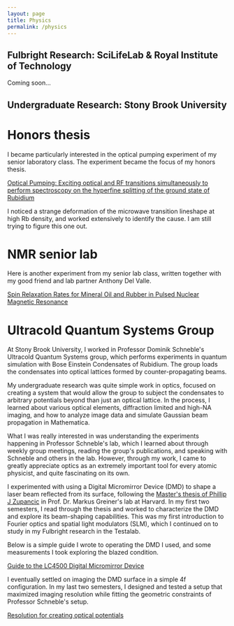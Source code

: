 ```yaml
---
layout: page
title: Physics
permalink: /physics
---
```


## Fulbright Research: SciLifeLab & Royal Institute of Technology

Coming soon...

## Undergraduate Research: Stony Brook University

# Honors thesis

I became particularly interested in the optical pumping experiment of my senior laboratory class. The experiment became the focus of my honors thesis.

[Optical Pumping: Exciting optical and RF transitions simultaneously to perform spectroscopy on the hyperfine splitting of the ground state of Rubidium](https://github.com/maxnfrankel/maxnfrankel.github.io/raw/master/pages/Physics/PHY445_Optical_Pumping_Max.pdf)

I noticed a strange deformation of the microwave transition lineshape at high Rb density, and worked extensively to identify the cause. I am still trying to figure this one out.

# NMR senior lab

Here is another experiment from my senior lab class, written together with my good friend and lab partner Anthony Del Valle.

[Spin Relaxation Rates for Mineral Oil and Rubber in Pulsed Nuclear Magnetic Resonance](https://github.com/maxnfrankel/maxnfrankel.github.io/raw/master/pages/Physics/Frankel_NMR_Final_Lab_Report.pdf)

# Ultracold Quantum Systems Group

At Stony Brook University, I worked in Professor Dominik Schneble's Ultracold Quantum Systems group, which performs experiments in quantum simulation with Bose Einstein Condensates of Rubidium. The group loads the condensates into optical lattices formed by counter-propagating beams. 

My undergraduate research was quite simple work in optics, focused on creating a system that would allow the group to subject the condensates to arbitrary potentials beyond than just an optical lattice. In the process, I learned about various optical elements, diffraction limited and high-NA imaging, and how to analyze image data and simulate Gaussian beam propagation in Mathematica.

What I was really interested in was understanding the experiments happening in Professor Schneble's lab, which I learned about through weekly group meetings, reading the group's publications, and speaking with Schneble and others in the lab. However, through my work, I came to greatly appreciate optics as an extremely important tool for every atomic physicist, and quite fascinating on its own.

I experimented with using a Digital Micromirror Device (DMD) to shape a laser beam reflected from its surface, following the [Master's thesis of Phillip J Zupancic](https://github.com/maxnfrankel/maxnfrankel.github.io/raw/master/pages/Physics/zupancic_thesis.pdf) in Prof. Dr. Markus Greiner's lab at Harvard. In my first two semesters, I read through the thesis and worked to characterize the DMD and explore its beam-shaping capabilities. This was my first introduction to Fourier optics and spatial light modulators (SLM), which I continued on to study in my Fulbright research in the Testalab.

Below is a simple guide I wrote to operating the DMD I used, and some measurements I took exploring the blazed condition.

[Guide to the LC4500 Digital Micromirror Device](https://github.com/maxnfrankel/maxnfrankel.github.io/raw/master/pages/Physics/DMD_guide_and_report.pdf)

I eventually settled on imaging the DMD surface in a simple 4f configuration. In my last two semesters, I designed and tested a setup that maximized imaging resolution while fitting the geometric constraints of Professor Schneble's setup.

[Resolution for creating optical potentials](https://github.com/maxnfrankel/maxnfrankel.github.io/raw/master/pages/Physics/UCQS_Optical_System_Resolution_Final.pdf)
